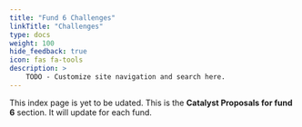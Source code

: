 ```yaml
---
title: "Fund 6 Challenges"
linkTitle: "Challenges"
type: docs
weight: 100
hide_feedback: true
icon: fas fa-tools
description: >
    TODO - Customize site navigation and search here.  
---
```


This index page is yet to be udated. 
This is the **Catalyst Proposals for fund 6** section. It will update for each fund.
